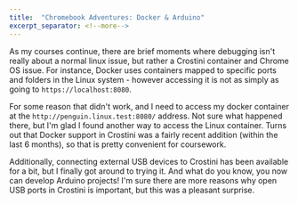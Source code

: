 ```yaml
---
title:  "Chromebook Adventures: Docker & Arduino"
excerpt_separator: <!--more-->
---
```


As my courses continue, there are brief moments where debugging isn't really about a normal linux issue, but rather a Crostini container and Chrome OS issue. For instance, Docker uses containers mapped to specific ports and folders in the Linux system - however accessing it is not as simply as going to `https://localhost:8080`.
<!--more-->
For some reason that didn't work, and I need to access my docker container at the `http://penguin.linux.test:8080/` address. Not sure what happened there, but I'm glad I found another way to access the Linux container. Turns out that Docker support in Crostini was a fairly recent addition (within the last 6 months), so that is pretty convenient for coursework.

Additionally, connecting external USB devices to Crostini has been available for a bit, but I finally got around to trying it. And what do you know, you now can develop Arduino projects! I'm sure there are more reasons why open USB ports in Crostini is important, but this was a pleasant surprise.
